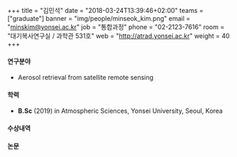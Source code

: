 +++
title = "김민석"
date = "2018-03-24T13:39:46+02:00"
teams = ["graduate"]
banner = "img/people/minseok_kim.png"
email = "minskim@yonsei.ac.kr"
job = "통합과정"
phone = "02-2123-7616"
room = "대기복사연구실 / 과학관 531호"
web = "http://atrad.yonsei.ac.kr"
weight = 40
+++

#### 연구분야
+ Aerosol retrieval from satellite remote sensing

#### 학력
 + **B.Sc** (2019) in Atmospheric Sciences, Yonsei University, Seoul, Korea

#### 수상내역


#### 논문
